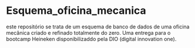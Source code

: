 # Esquema_oficina_mecanica
este repositório se trata de um esquema de banco de dados de uma oficina mecânica criado e refinado totalmente do zero. Uma entrega para o bootcamp Heineken disponibilizaddo pela DIO (digital innovation one).
